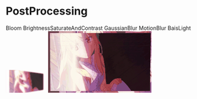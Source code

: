 # PostProcessing
Bloom
BrightnessSaturateAndContrast
GaussianBlur
MotionBlur
BaisLight
![img](https://github.com/MashiroShina/PostProcessing/blob/master/%20PostProcessing.gif)
![img](https://github.com/MashiroShina/PostProcessing/blob/master/baisLight.gif)
